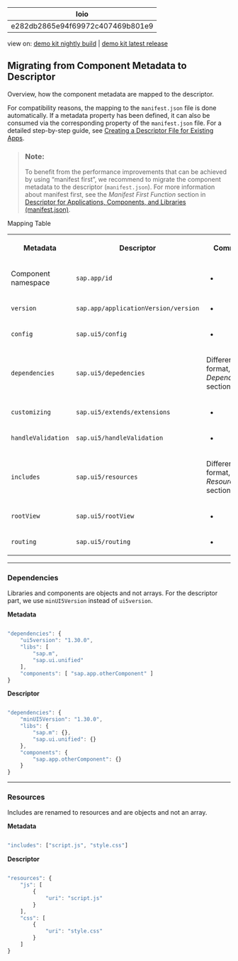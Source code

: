 <!-- loioe282db2865e94f69972c407469b801e9 -->

| loio |
| -----|
| e282db2865e94f69972c407469b801e9 |

<div id="loio">

view on: [demo kit nightly build](https://openui5nightly.hana.ondemand.com/#/topic/e282db2865e94f69972c407469b801e9) | [demo kit latest release](https://openui5.hana.ondemand.com/#/topic/e282db2865e94f69972c407469b801e9)</div>

## Migrating from Component Metadata to Descriptor

Overview, how the component metadata are mapped to the descriptor.

For compatibility reasons, the mapping to the `manifest.json` file is done automatically. If a metadata property has been defined, it can also be consumed via the corresponding property of the `manifest.json` file. For a detailed step-by-step guide, see [Creating a Descriptor File for Existing Apps](Creating_a_Descriptor_File_for_Existing_Apps_3a9baba.md).

> ### Note:  
> To benefit from the performance improvements that can be achieved by using “manifest first”, we recommend to migrate the component metadata to the descriptor \(`manifest.json`\). For more information about manifest first, see the *Manifest First Function* section in [Descriptor for Applications, Components, and Libraries \(manifest.json\)](Descriptor_for_Applications,_Components,_and_Libraries_(manifest.json)_be0cf40.md).

<a name="loioe282db2865e94f69972c407469b801e9__table_ogz_llt_45"/>Mapping Table


<table>
<tr>
<th>

Metadata



</th>
<th>

Descriptor



</th>
<th>

Comment



</th>
</tr>
<tr>
<td>

Component namespace



</td>
<td>

 `sap.app/id` 



</td>
<td>

-



</td>
</tr>
<tr>
<td>

 `version` 



</td>
<td>

 `sap.app/applicationVersion/version` 



</td>
<td>

-



</td>
</tr>
<tr>
<td>

 `config` 



</td>
<td>

 `sap.ui5/config` 



</td>
<td>

-



</td>
</tr>
<tr>
<td>

 `dependencies` 



</td>
<td>

 `sap.ui5/depedencies` 



</td>
<td>

Different format, see *Dependencies* section below



</td>
</tr>
<tr>
<td>

 `customizing` 



</td>
<td>

 `sap.ui5/extends/extensions` 



</td>
<td>

-



</td>
</tr>
<tr>
<td>

 `handleValidation` 



</td>
<td>

 `sap.ui5/handleValidation` 



</td>
<td>

-



</td>
</tr>
<tr>
<td>

 `includes` 



</td>
<td>

 `sap.ui5/resources` 



</td>
<td>

Different format, see *Resources* section below



</td>
</tr>
<tr>
<td>

 `rootView` 



</td>
<td>

 `sap.ui5/rootView` 



</td>
<td>

-



</td>
</tr>
<tr>
<td>

 `routing` 



</td>
<td>

 `sap.ui5/routing` 



</td>
<td>

-



</td>
</tr>
</table>

***

### Dependencies

Libraries and components are objects and not arrays. For the descriptor part, we use `minUI5Version` instead of `ui5version`.

**Metadata** 

``` js

"dependencies": {
    "ui5version": "1.30.0",
    "libs": [
        "sap.m",
        "sap.ui.unified"
    ],
    "components": [ "sap.app.otherComponent" ]
}
```

**Descriptor**

``` js

"dependencies": {
    "minUI5Version": "1.30.0",
    "libs": {
        "sap.m": {},
        "sap.ui.unified": {}
    },
    "components": {
        "sap.app.otherComponent": {}
    }
}
```

***

### Resources

Includes are renamed to resources and are objects and not an array.

**Metadata**

``` js

"includes": ["script.js", "style.css"]
```

**Descriptor**

``` js

"resources": {
    "js": [
        {
            "uri": "script.js"
        }
    ],
    "css": [
        {
            "uri": "style.css"
        }
    ]
}
```

